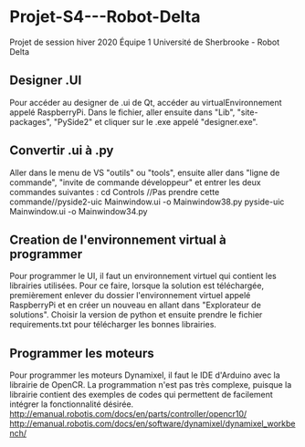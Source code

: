 # Projet-S4---Robot-Delta
Projet de session hiver 2020 Équipe 1 Université de Sherbrooke - Robot Delta


## Designer .UI
Pour accéder au designer de .ui de Qt, accéder au virtualEnvironnement appelé RaspberryPi.
Dans le fichier, aller ensuite dans "Lib", "site-packages", "PySide2"
et cliquer sur le .exe appelé "designer.exe".

## Convertir .ui à .py 
Aller dans le menu de VS "outils" ou "tools", ensuite aller dans "ligne de commande",
"invite de commande développeur" et entrer les deux commandes suivantes :
cd Controls
//Pas prendre cette commande//pyside2-uic Mainwindow.ui -o Mainwindow38.py
pyside-uic Mainwindow.ui -o Mainwindow34.py

## Creation de l'environnement virtual à programmer
Pour programmer le UI, il faut un environnement virtuel qui contient les librairies utilisées.
Pour ce faire, lorsque la solution est téléchargée, premièrement enlever du dossier l'environnement
virtuel appelé RaspberryPi et en créer un nouveau en allant dans "Explorateur de solutions". Choisir 
la version de python et ensuite prendre le fichier requirements.txt pour télécharger les bonnes 
librairies.

## Programmer les moteurs
Pour programmer les moteurs Dynamixel, il faut le IDE d'Arduino avec la librairie de OpenCR.
La programmation n'est pas très complexe, puisque la librairie contient des exemples de codes qui 
permettent de facilement intégrer la fonctionnalité désirée.
http://emanual.robotis.com/docs/en/parts/controller/opencr10/
http://emanual.robotis.com/docs/en/software/dynamixel/dynamixel_workbench/

